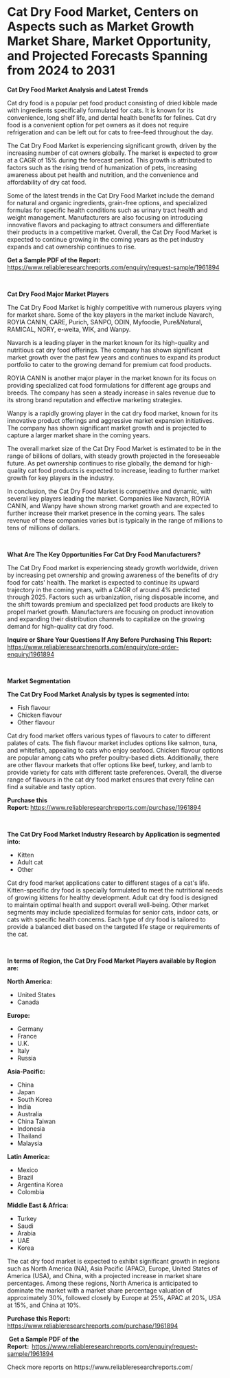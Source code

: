 <p><h1>Cat Dry Food Market, Centers on Aspects such as Market Growth Market Share, Market Opportunity, and Projected Forecasts Spanning from 2024 to 2031</h1></p><p><strong>Cat Dry Food Market Analysis and Latest Trends</strong></p>
<p><p>Cat dry food is a popular pet food product consisting of dried kibble made with ingredients specifically formulated for cats. It is known for its convenience, long shelf life, and dental health benefits for felines. Cat dry food is a convenient option for pet owners as it does not require refrigeration and can be left out for cats to free-feed throughout the day.</p><p>The Cat Dry Food Market is experiencing significant growth, driven by the increasing number of cat owners globally. The market is expected to grow at a CAGR of 15% during the forecast period. This growth is attributed to factors such as the rising trend of humanization of pets, increasing awareness about pet health and nutrition, and the convenience and affordability of dry cat food.</p><p>Some of the latest trends in the Cat Dry Food Market include the demand for natural and organic ingredients, grain-free options, and specialized formulas for specific health conditions such as urinary tract health and weight management. Manufacturers are also focusing on introducing innovative flavors and packaging to attract consumers and differentiate their products in a competitive market. Overall, the Cat Dry Food Market is expected to continue growing in the coming years as the pet industry expands and cat ownership continues to rise.</p></p>
<p><strong>Get a Sample PDF of the Report:&nbsp;</strong> <a href="https://www.reliableresearchreports.com/enquiry/request-sample/1961894">https://www.reliableresearchreports.com/enquiry/request-sample/1961894</a></p>
<p>&nbsp;</p>
<p><strong>Cat Dry Food Major Market Players</strong></p>
<p><p>The Cat Dry Food Market is highly competitive with numerous players vying for market share. Some of the key players in the market include Navarch, ROYIA CANIN, CARE, Purich, SANPO, ODIN, Myfoodie, Pure&Natural, RAMICAL, NORY, e-weita, WIK, and Wanpy. </p><p>Navarch is a leading player in the market known for its high-quality and nutritious cat dry food offerings. The company has shown significant market growth over the past few years and continues to expand its product portfolio to cater to the growing demand for premium cat food products. </p><p>ROYIA CANIN is another major player in the market known for its focus on providing specialized cat food formulations for different age groups and breeds. The company has seen a steady increase in sales revenue due to its strong brand reputation and effective marketing strategies. </p><p>Wanpy is a rapidly growing player in the cat dry food market, known for its innovative product offerings and aggressive market expansion initiatives. The company has shown significant market growth and is projected to capture a larger market share in the coming years.</p><p>The overall market size of the Cat Dry Food Market is estimated to be in the range of billions of dollars, with steady growth projected in the foreseeable future. As pet ownership continues to rise globally, the demand for high-quality cat food products is expected to increase, leading to further market growth for key players in the industry.</p><p>In conclusion, the Cat Dry Food Market is competitive and dynamic, with several key players leading the market. Companies like Navarch, ROYIA CANIN, and Wanpy have shown strong market growth and are expected to further increase their market presence in the coming years. The sales revenue of these companies varies but is typically in the range of millions to tens of millions of dollars.</p></p>
<p>&nbsp;</p>
<p><strong>What Are The Key Opportunities For Cat Dry Food Manufacturers?</strong></p>
<p><p>The Cat Dry Food market is experiencing steady growth worldwide, driven by increasing pet ownership and growing awareness of the benefits of dry food for cats' health. The market is expected to continue its upward trajectory in the coming years, with a CAGR of around 4% predicted through 2025. Factors such as urbanization, rising disposable income, and the shift towards premium and specialized pet food products are likely to propel market growth. Manufacturers are focusing on product innovation and expanding their distribution channels to capitalize on the growing demand for high-quality cat dry food.</p></p>
<p><strong>Inquire or Share Your Questions If Any Before Purchasing This Report:</strong> <a href="https://www.reliableresearchreports.com/enquiry/pre-order-enquiry/1961894">https://www.reliableresearchreports.com/enquiry/pre-order-enquiry/1961894</a></p>
<p>&nbsp;</p>
<p><strong>Market Segmentation</strong></p>
<p><strong>The Cat Dry Food Market Analysis by types is segmented into:</strong></p>
<p><ul><li>Fish flavour</li><li>Chicken flavour</li><li>Other flavour</li></ul></p>
<p><p>Cat dry food market offers various types of flavours to cater to different palates of cats. The fish flavour market includes options like salmon, tuna, and whitefish, appealing to cats who enjoy seafood. Chicken flavour options are popular among cats who prefer poultry-based diets. Additionally, there are other flavour markets that offer options like beef, turkey, and lamb to provide variety for cats with different taste preferences. Overall, the diverse range of flavours in the cat dry food market ensures that every feline can find a suitable and tasty option.</p></p>
<p><strong>Purchase this Report:&nbsp;</strong><a href="https://www.reliableresearchreports.com/purchase/1961894">https://www.reliableresearchreports.com/purchase/1961894</a></p>
<p>&nbsp;</p>
<p><strong>The Cat Dry Food Market Industry Research by Application is segmented into:</strong></p>
<p><ul><li>Kitten</li><li>Adult cat</li><li>Other</li></ul></p>
<p><p>Cat dry food market applications cater to different stages of a cat's life. Kitten-specific dry food is specially formulated to meet the nutritional needs of growing kittens for healthy development. Adult cat dry food is designed to maintain optimal health and support overall well-being. Other market segments may include specialized formulas for senior cats, indoor cats, or cats with specific health concerns. Each type of dry food is tailored to provide a balanced diet based on the targeted life stage or requirements of the cat.</p></p>
<p>&nbsp;</p>
<p><strong>In terms of Region, the Cat Dry Food Market Players available by Region are:</strong></p>
<p>
    <p> <strong> North America: </strong>
        <ul>
            <li>United States</li>
            <li>Canada</li>
        </ul>
        </p> 
    <p> <strong> Europe: </strong>
        <ul>
            <li>Germany</li>
            <li>France</li>
            <li>U.K.</li>
            <li>Italy</li>
            <li>Russia</li>
        </ul>
        </p> 
    <p> <strong> Asia-Pacific: </strong>
        <ul>
            <li>China</li>
            <li>Japan</li>
            <li>South Korea</li>
            <li>India</li>
            <li>Australia</li>
            <li>China Taiwan</li>
            <li>Indonesia</li>
            <li>Thailand</li>
            <li>Malaysia</li>
        </ul>
        </p> 
    <p> <strong> Latin America: </strong>
        <ul>
            <li>Mexico</li>
            <li>Brazil</li>
            <li>Argentina Korea</li>
            <li>Colombia</li>
        </ul>
        </p> 
    <p> <strong> Middle East & Africa: </strong>
        <ul>
            <li>Turkey</li>
            <li>Saudi</li>
            <li>Arabia</li>
            <li>UAE</li>
            <li>Korea</li>
        </ul>
    </p>
    </p>
<p><p>The cat dry food market is expected to exhibit significant growth in regions such as North America (NA), Asia Pacific (APAC), Europe, United States of America (USA), and China, with a projected increase in market share percentages. Among these regions, North America is anticipated to dominate the market with a market share percentage valuation of approximately 30%, followed closely by Europe at 25%, APAC at 20%, USA at 15%, and China at 10%.</p></p>
<p><strong>Purchase this Report: </strong><a href="https://www.reliableresearchreports.com/purchase/1961894">https://www.reliableresearchreports.com/purchase/1961894</a></p>
<p>&nbsp;<strong>Get a Sample PDF of the Report:&nbsp;&nbsp;</strong><a href="https://www.reliableresearchreports.com/enquiry/request-sample/1961894">https://www.reliableresearchreports.com/enquiry/request-sample/1961894</a></p>
<p><strong></strong></p>
<p>Check more reports on https://www.reliableresearchreports.com/</p>